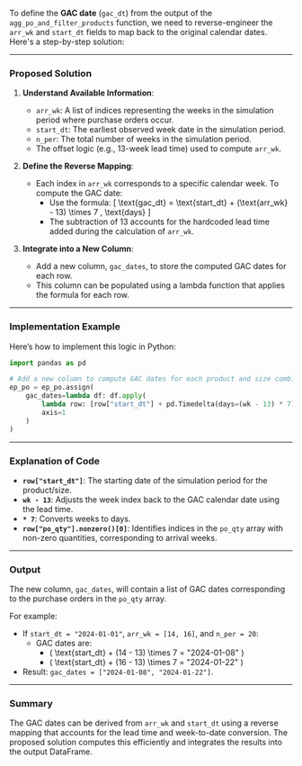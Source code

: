 To define the **GAC date** (`gac_dt`) from the output of the `agg_po_and_filter_products` function, we need to reverse-engineer the `arr_wk` and `start_dt` fields to map back to the original calendar dates. Here's a step-by-step solution:

---

### **Proposed Solution**
1. **Understand Available Information**:
   - `arr_wk`: A list of indices representing the weeks in the simulation period where purchase orders occur.
   - `start_dt`: The earliest observed week date in the simulation period.
   - `n_per`: The total number of weeks in the simulation period.
   - The offset logic (e.g., 13-week lead time) used to compute `arr_wk`.

2. **Define the Reverse Mapping**:
   - Each index in `arr_wk` corresponds to a specific calendar week. To compute the GAC date:
     - Use the formula:
       \[
       \text{gac\_dt} = \text{start\_dt} + (\text{arr\_wk} - 13) \times 7 \, \text{days}
       \]
     - The subtraction of 13 accounts for the hardcoded lead time added during the calculation of `arr_wk`.

3. **Integrate into a New Column**:
   - Add a new column, `gac_dates`, to store the computed GAC dates for each row.
   - This column can be populated using a lambda function that applies the formula for each row.

---

### **Implementation Example**
Here’s how to implement this logic in Python:

```python
import pandas as pd

# Add a new column to compute GAC dates for each product and size combination
ep_po = ep_po.assign(
    gac_dates=lambda df: df.apply(
        lambda row: [row["start_dt"] + pd.Timedelta(days=(wk - 13) * 7) for wk in row["po_qty"].nonzero()[0]],
        axis=1
    )
)
```

---

### **Explanation of Code**
- **`row["start_dt"]`**: The starting date of the simulation period for the product/size.
- **`wk - 13`**: Adjusts the week index back to the GAC calendar date using the lead time.
- **`* 7`**: Converts weeks to days.
- **`row["po_qty"].nonzero()[0]`**: Identifies indices in the `po_qty` array with non-zero quantities, corresponding to arrival weeks.

---

### **Output**
The new column, `gac_dates`, will contain a list of GAC dates corresponding to the purchase orders in the `po_qty` array.

For example:
- If `start_dt = "2024-01-01"`, `arr_wk = [14, 16]`, and `n_per = 20`:
  - GAC dates are:
    - \( \text{start\_dt} + (14 - 13) \times 7 = "2024-01-08" \)
    - \( \text{start\_dt} + (16 - 13) \times 7 = "2024-01-22" \)
- Result: `gac_dates = ["2024-01-08", "2024-01-22"]`.

---

### **Summary**
The GAC dates can be derived from `arr_wk` and `start_dt` using a reverse mapping that accounts for the lead time and week-to-date conversion. The proposed solution computes this efficiently and integrates the results into the output DataFrame.
